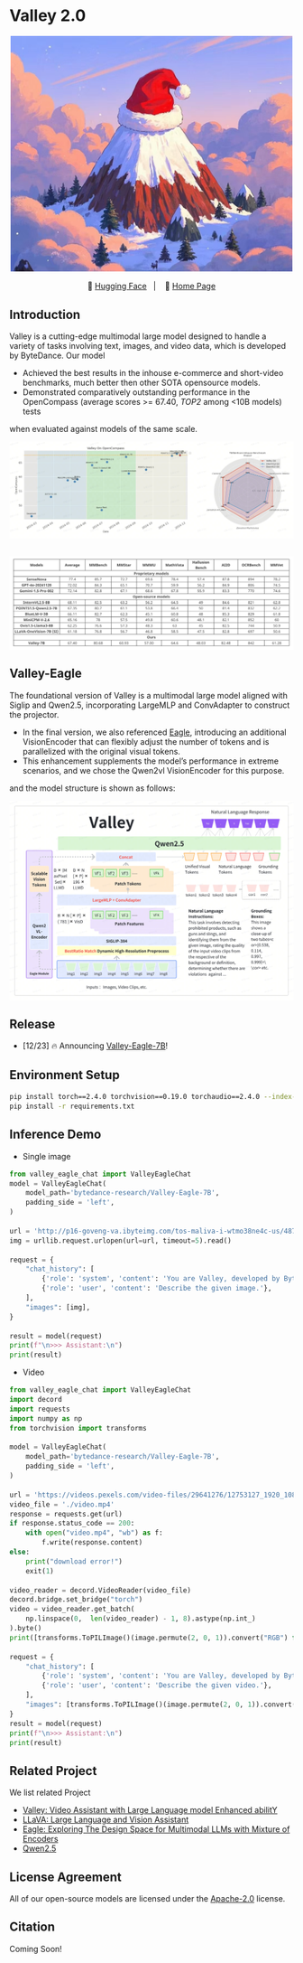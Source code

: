 # Valley 2.0

<p align="center">
    <img src="./assets/valley_logo.jpg" width="500"/>
<p>

<p align="center">
        🤗 <a href="https://huggingface.co/bytedance-research/Valley-Eagle-7B">Hugging Face</a>&nbsp&nbsp | &nbsp&nbsp 📑 <a href="https://hyggge.github.io/projects/valley/index.html">Home Page</a> 
</p>


## Introduction
Valley is a cutting-edge multimodal large model designed to handle a variety of tasks involving text, images, and video data, which is developed by ByteDance. Our model

- Achieved the best results in the inhouse e-commerce and short-video benchmarks, much better then other SOTA opensource models.
- Demonstrated comparatively outstanding performance in the OpenCompass (average scores >= 67.40, *TOP2* among <10B models) tests

when evaluated against models of the same scale.

<div style="display:flex;">
  <!-- <img src="assets/open_compass_1223.jpg" alt="opencompass" style="height:300px;" />
  <img src="assets/tts_inhouse_benchmark_1223.jpg" alt="inhouse" style="height:300px;" /> -->
    <img src="assets/combine.jpg" alt="opencompass"/>
</div>
<br>

<p align="center" style="display:flex;">
    <img src="./assets/table.jpeg"/>
<p>


## Valley-Eagle
The foundational version of Valley is a multimodal large model aligned with Siglip and Qwen2.5, incorporating LargeMLP and ConvAdapter to construct the projector. 

- In the final version, we also referenced [Eagle](https://arxiv.org/pdf/2408.15998), introducing an additional VisionEncoder that can flexibly adjust the number of tokens and is parallelized with the original visual tokens. 
- This enhancement supplements the model’s performance in extreme scenarios, and we chose the Qwen2vl VisionEncoder for this purpose. 

and the model structure is shown as follows:

<div style="display:flex;">
  <img src="assets/valley_structure.jpeg" alt="opencompass" />
</div>


## Release
- [12/23] 🔥 Announcing [Valley-Eagle-7B](https://huggingface.co/bytedance-research/Valley-Eagle-7B)!

## Environment Setup
``` bash
pip install torch==2.4.0 torchvision==0.19.0 torchaudio==2.4.0 --index-url https://download.pytorch.org/whl/cu121
pip install -r requirements.txt
```

## Inference Demo
- Single image
``` python
from valley_eagle_chat import ValleyEagleChat
model = ValleyEagleChat(
    model_path='bytedance-research/Valley-Eagle-7B',
    padding_side = 'left',
)

url = 'http://p16-goveng-va.ibyteimg.com/tos-maliva-i-wtmo38ne4c-us/4870400481414052507~tplv-wtmo38ne4c-jpeg.jpeg'
img = urllib.request.urlopen(url=url, timeout=5).read()

request = {
    "chat_history": [
        {'role': 'system', 'content': 'You are Valley, developed by ByteDance. Your are a helpfull Assistant.'},
        {'role': 'user', 'content': 'Describe the given image.'},
    ],
    "images": [img],
}

result = model(request)
print(f"\n>>> Assistant:\n")
print(result)
```

- Video
``` python
from valley_eagle_chat import ValleyEagleChat
import decord
import requests
import numpy as np
from torchvision import transforms

model = ValleyEagleChat(
    model_path='bytedance-research/Valley-Eagle-7B',
    padding_side = 'left',
)

url = 'https://videos.pexels.com/video-files/29641276/12753127_1920_1080_25fps.mp4'
video_file = './video.mp4'
response = requests.get(url)
if response.status_code == 200:
    with open("video.mp4", "wb") as f:
        f.write(response.content)
else:
    print("download error!")
    exit(1)

video_reader = decord.VideoReader(video_file)
decord.bridge.set_bridge("torch")
video = video_reader.get_batch(
    np.linspace(0,  len(video_reader) - 1, 8).astype(np.int_)
).byte()
print([transforms.ToPILImage()(image.permute(2, 0, 1)).convert("RGB") for image in video])

request = {
    "chat_history": [
        {'role': 'system', 'content': 'You are Valley, developed by ByteDance. Your are a helpfull Assistant.'},
        {'role': 'user', 'content': 'Describe the given video.'},
    ],
    "images": [transforms.ToPILImage()(image.permute(2, 0, 1)).convert("RGB") for image in video],
}
result = model(request)
print(f"\n>>> Assistant:\n")
print(result)
```

## Related Project
We list related Project
- [Valley: Video Assistant with Large Language model Enhanced abilitY](https://github.com/RupertLuo/Valley)
- [LLaVA: Large Language and Vision Assistant](https://github.com/haotian-liu/LLaVA)
- [Eagle: Exploring The Design Space for Multimodal LLMs with Mixture of Encoders](https://github.com/NVlabs/EAGLE)
- [Qwen2.5](https://github.com/QwenLM/Qwen2.5)

## License Agreement
All of our open-source models are licensed under the [Apache-2.0](./LICENSE) license.


## Citation
Coming Soon!
